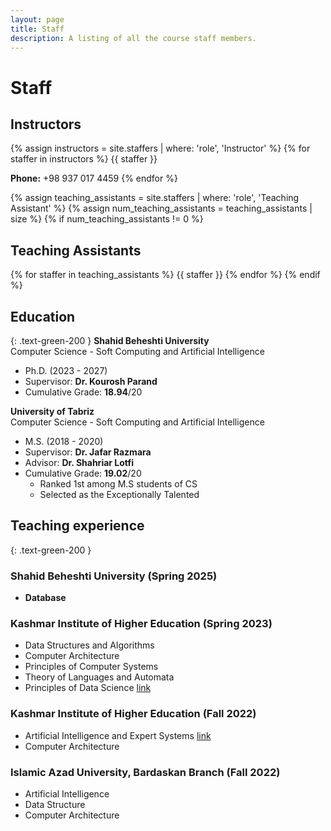 ```yaml
---
layout: page
title: Staff
description: A listing of all the course staff members.
---
```


# Staff

## Instructors

{% assign instructors = site.staffers | where: 'role', 'Instructor' %}
{% for staffer in instructors %}
{{ staffer }}

**Phone:** +98 937 017 4459
{% endfor %}

{% assign teaching_assistants = site.staffers | where: 'role', 'Teaching Assistant' %}
{% assign num_teaching_assistants = teaching_assistants | size %}
{% if num_teaching_assistants != 0 %}
## Teaching Assistants

{% for staffer in teaching_assistants %}
{{ staffer }}
{% endfor %}
{% endif %}

<!--
# Contact Information
-->
<!--
# About the Instructor
-->
## Education
{: 	.text-green-200 }
**Shahid Beheshti University**   
Computer Science - Soft Computing and Artificial Intelligence  
- Ph.D.  (2023 - 2027)
- Supervisor: **Dr. Kourosh Parand**
- Cumulative Grade: **18.94**/20


**University of Tabriz**    
Computer Science - Soft Computing and Artificial Intelligence  
- M.S.  (2018 - 2020)
- Supervisor: **Dr. Jafar Razmara**
- Advisor: **Dr. Shahriar Lotfi**
- Cumulative Grade: **19.02**/20
  - Ranked 1st among M.S students of CS
  - Selected as the Exceptionally Talented


## Teaching experience
{: 	.text-green-200 }
### Shahid Beheshti University (Spring 2025)
- **Database**

### Kashmar Institute of Higher Education (Spring 2023)
- Data Structures and Algorithms 
- Computer Architecture
- Principles of Computer Systems
- Theory of Languages and Automata  
- Principles of Data Science  [link](http://ds.miladvazan.ir/) 

### Kashmar Institute of Higher Education (Fall 2022)
- Artificial Intelligence and Expert Systems [link](http://ai1401k.miladvazan.ir/) 
- Computer Architecture

### Islamic Azad University, Bardaskan Branch (Fall 2022)
- Artificial Intelligence  
- Data Structure
- Computer Architecture 

  
<!--

# Contact Information

**Phone:** +989370174459
-->
